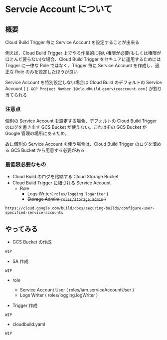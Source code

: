 # Servcie Account について

## 概要

Cloud Build Trigger 毎に Service Account を設定することが出来る

例えば、Cloud Build Trigger 上でやる作業的に強い権限が必要(もしくは権限がほとんど要らない)な場合、Cloud Build Trigger をセキュアに運用するためには Trigger に一律な Role ではなく、Trigger 毎に Service Account を作成し、適正な Role のみを設定したほうが良い

Service Account を特別設定しない場合は Cloud Build のデフォルトの Service Account ( `{ GCP Project Number }@cloudbuild.gserviceaccount.com` ) が割り当てられる

### 注意点

個別の Service Account を設定する場合、デフォルトの Cloud Build Trigger のログを書き出す GCS Bucket が使えない。これはその GCS Bucket が Google 管理の場所にあるため。

故に個別の Service Account を使う場合は、Cloud Build Trigger のログを溜める GCS Bucket から用意する必要がある

### 最低限必要なもの

+ Cloud Build のログを格納する Cloud Storage Bucket
+ Cloud Build Trigger に紐づける Service Account
  + Role
    + Logs Writer( `roles/logging.logWriter` )
    + ~~Storage Admin( `roles/storage.admin` )~~


```
https://cloud.google.com/build/docs/securing-builds/configure-user-specified-service-accounts
```


## やってみる

+ GCS Bucket の作成

```
WIP
```

+ SA 作成

```
WIP
```

+ role
  + Service Account User ( roles/iam.serviceAccountUser ) 
  + Logs Writer ( roles/logging.logWriter )



+ Trigger 作成

```
WIP
```

+ cloudbuild.yaml

```
WIP
```
